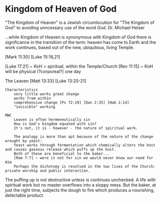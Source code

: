 # Kingdom of Heaven of God


"The Kingdom of Heaven" is a Jewish circumlocution for "The Kingdom of God" to avoiding unncessary use of the word _God_.
	Dr. Michael Heiser

...while Kingdom of Heaven is synonymous with Kingdom of God there is significance in the transition of the term: heaven has come to Earth and the work continues, based out of the new, ubiquitous, living Temple.


[Mark 11:30]
[Luke 15:18,21]


[Luke 17:21] ~ KoH = spiritual, within the Temple/Church
[Rev 11:15] ~ KoH will be physical (?corporeal?) one day


The Leaven
	[Matt 13:33]
	[Luke 13:20-21]

	Characteristics
		very little works great change
		works from within
		comprehensive change [Ps 72:19] [Dan 2:35] [Hab 2:14]
		"invisible" working

	MWC
		Leaven is often hermeneutically sin
		How is God's kingdom equated with sin?
		It's not, it is - however - the nature of spiritual work.

		The analogy is more than apt because of the nature of the change wrought by yeast:
		Yeast works through fermentation which chemically alters the host and causes gaseous release which puffs up the host.
		Both of these are beneficial to the baker...
		[Rom 7:7] ~ were it not for sin we would never know our need for Him
		Perhaps the dichotomy is resolved in the two lives of the Church: private worship and public interaction.
  The puffing up is not destructive unless is continues unchecked. A life with spiritual work but no master overflows into a sloppy mess.  But the baker, at just the right time, subjects the dough to fire which produces a nourishing, delectable product.
